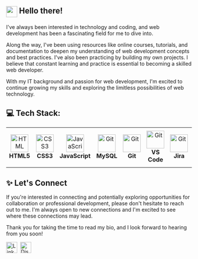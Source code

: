 ## <img src="https://media.tenor.com/MdI9bTt7NMgAAAAi/good-evening-hand-wave.gif" width="30" align="top"> Hello there!

I've always been interested in technology and coding, and web development has been a fascinating field for me to dive into.

Along the way, I've been using resources like online courses, tutorials, and documentation to deepen my understanding of web development concepts and best practices. I've also been practicing by building my own projects. I believe that constant learning and practice is essential to becoming a skilled web developer.

With my IT background and passion for web development, I'm excited to continue growing my skills and exploring the limitless possibilities of web technology.

## 💻 Tech Stack:
<table>
  <tr>
    <td align="center" height="108" width="108">
      <img
        src="https://cdn.jsdelivr.net/gh/devicons/devicon/icons/html5/html5-plain.svg"
        width="48"
        height="48"
        alt="HTML"
      />
      <br /><strong>HTML5</strong>
    </td>
    <td align="center" height="108" width="108">
      <img
        src="https://cdn.jsdelivr.net/gh/devicons/devicon/icons/css3/css3-plain.svg"
        width="48"
        height="48"
        alt="CSS3"
      />
      <br /><strong>CSS3</strong>
    </td>
    <td align="center" height="108" width="108">
      <img
        src="https://cdn.jsdelivr.net/gh/devicons/devicon/icons/javascript/javascript-plain.svg"
        width="48"
        height="48"
        alt="JavaScript"
      />
      <br /><strong>JavaScript</strong>
    </td>
    <td align="center" height="108" width="108">
      <img
        src="https://cdn.jsdelivr.net/gh/devicons/devicon/icons/mysql/mysql-original.svg"
        width="48"
        height="48"
        alt="Git"
      />
      <br /><strong>MySQL</strong>
    </td>
    <td align="center" height="108" width="108">
      <img
        src="https://cdn.jsdelivr.net/gh/devicons/devicon/icons/git/git-original.svg"
        width="48"
        height="48"
        alt="Git"
      />
      <br /><strong>Git</strong>
    </td>
    <td align="center" height="108" width="108">
      <img
        src="https://cdn.jsdelivr.net/gh/devicons/devicon/icons/vscode/vscode-original.svg"
        width="48"
        height="48"
        alt="Git"
      />
      <br /><strong>VS Code</strong>
    </td>
    <td align="center" height="108" width="108">
      <img
        src="https://cdn.jsdelivr.net/gh/devicons/devicon/icons/jira/jira-original.svg"
        width="48"
        height="48"
        alt="Git"
      />
      <br /><strong>Jira</strong>
    </td>
    <td align="center" height="108" width="108">
      <img
        src="https://cdn.jsdelivr.net/gh/devicons/devicon/icons/trello/trello-plain.svg"
        width="48"
        height="48"
        alt="Git"
      />
      <br /><strong>Trello</strong>
    </td>
  </tr>  
</table>

## ✨ Let's Connect

If you're interested in connecting and potentially exploring opportunities for collaboration or professional development, please don't hesitate to reach out to me. I'm always open to new connections and I'm excited to see where these connections may lead.

Thank you for taking the time to read my bio, and I look forward to hearing from you soon!

<p><a href="https://www.linkedin.com/in/shairatorio/"><img align="center" src="https://i.ibb.co/6Jw1g19/linkedin-icon.png" alt="LinkedIn" height="auto" width="30"/></a>&nbsp;
<a href="https://discordapp.com/users/721232692389216328"><img align="center" src="https://i.ibb.co/80bsWC9/discord-icon.png" alt="Discord" height="auto" width="30"/></a>&nbsp;
